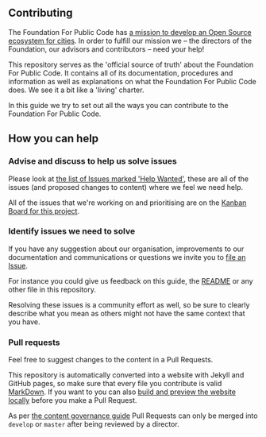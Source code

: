 ## Contributing

The Foundation For Public Code has [a mission to develop an Open Source ecosystem for cities](mission.md). In order to fulfill our mission we – the directors of the Foundation, our advisors and contributors – need your help!

This repository serves as the 'official source of truth' about the Foundation For Public Code. It contains all of its documentation, procedures and information as well as explanations on what the Foundation For Public Code does. We see it a bit like a 'living' charter.

In this guide we try to set out all the ways you can contribute to the Foundation For Public Code.

## How you can help


### Advise and discuss to help us solve issues

Please look at [the list of Issues marked 'Help Wanted'](https://github.com/publiccodenet/about/labels/help%20wanted), these are all of the issues (and proposed changes to content) where we feel we need help.

All of the issues that we're working on and prioritising are on the [Kanban Board for this project](https://github.com/publiccodenet/about/projects/1).

### Identify issues we need to solve

If you have any suggestion about our organisation, improvements to our documentation and communications or questions we invite you to [file an Issue](https://github.com/publiccodenet/about/issues/new).

For instance you could give us feedback on this guide, the [README](README.md) or any other file in this repository.

Resolving these issues is a community effort as well, so be sure to clearly describe what you mean as others might not have the same context that you have.

### Pull requests

Feel free to suggest changes to the content in a Pull Requests.

This repository is automatically converted into a website with Jekyll and GitHub pages, so make sure that every file you contribute is valid [MarkDown](https://guides.github.com/features/mastering-markdown/). If you want to you can also [build and preview the website locally](README.md) before you make a Pull Request.

As per [the content governance guide](GOVERNANCE.md) Pull Requests can only be merged into `develop` or `master` after being reviewed by a director.
